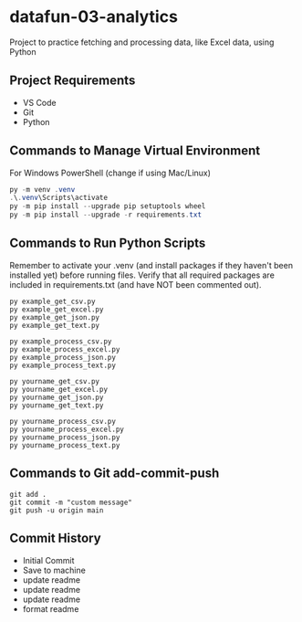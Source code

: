 # datafun-03-analytics

Project to practice fetching and processing data, like Excel data, using Python

## Project Requirements

- VS Code
- Git
- Python 

## Commands to Manage Virtual Environment

For Windows PowerShell (change if using Mac/Linux)

```powershell
py -m venv .venv
.\.venv\Scripts\activate
py -m pip install --upgrade pip setuptools wheel
py -m pip install --upgrade -r requirements.txt
```
## Commands to Run Python Scripts

Remember to activate your .venv (and install packages if they haven't been installed yet) before running files.
Verify that all required packages are included in requirements.txt (and have NOT been commented out).


```shell
py example_get_csv.py
py example_get_excel.py
py example_get_json.py
py example_get_text.py

py example_process_csv.py
py example_process_excel.py
py example_process_json.py
py example_process_text.py

py yourname_get_csv.py
py yourname_get_excel.py
py yourname_get_json.py
py yourname_get_text.py

py yourname_process_csv.py
py yourname_process_excel.py
py yourname_process_json.py
py yourname_process_text.py

```

## Commands to Git add-commit-push

```shell
git add .
git commit -m "custom message"
git push -u origin main
```

## Commit History

- Initial Commit
- Save to machine
- update readme
- update readme
- update readme
- format readme
